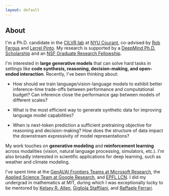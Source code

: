 ```yaml
---
layout: default
---
```

## About

I'm a Ph.D. candidate in the [CILVR lab](https://wp.nyu.edu/cilvr/) at [NYU Courant](https://cims.nyu.edu/dynamic/), co-advised by [Rob Fergus](https://cs.nyu.edu/~fergus/pmwiki/pmwiki.php) and [Lerrel Pinto](https://www.lerrelpinto.com/). My research is supported by a [DeepMind Ph.D. Scholarship](https://www.deepmind.com/scholarships) and an [NSF Graduate Research Fellowship](https://www.nsfgrfp.org/resources/about-grfp/).

I'm interested in **large generative models** that can solve hard tasks in settings like **code synthesis, reasoning, decision-making, and open-ended interaction**. Recently, I've been thinking about:

* How should we train language/vision-language models to exhibit better inference-time trade-offs between performance and computational budget? Can inference close the performance gap between models of different scales?

* What is the most efficient way to generate synthetic data for improving language model capabilities?

* When is next-token prediction a sufficient pretraining objective for reasoning and decision-making? How does the structure of data impact the downstream expressivity of model representations?

My work touches on **generative modeling** and **reinforcement learning** across modalities (vision, natural language processing, simulators, etc.). I'm also broadly interested in scientific applications for deep learning, such as weather and climate modeling.

I've spent time at the [GenAI/AI Frontiers Teams at Microsoft Research](https://www.microsoft.com/en-us/research/theme/machine-learning-ai-nyc/), the [Applied Science Team at Google Research](https://research.google/teams/applied-science/), and [EPFL LCN](https://lcnwww.epfl.ch/gerstner/). I did my undergrad in mathematics at MIT, during which I was exceptionally lucky to be mentored by [Kelsey R. Allen](https://k-r-allen.github.io/), [Gigliola Staffilani](https://math.mit.edu/~gigliola/), and [Raffaele Ferrari](http://ferrari.mit.edu/about/).
